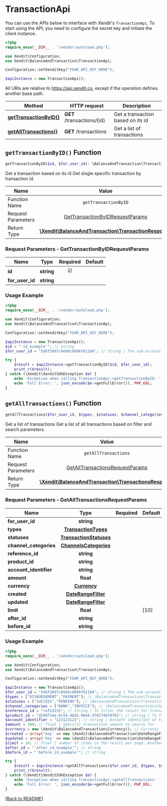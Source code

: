 # TransactionApi


You can use the APIs below to interface with Xendit's `TransactionApi`.
To start using the API, you need to configure the secret key and initiate the client instance.

```php
<?php
require_once(__DIR__ . '/vendor/autoload.php');

use Xendit\Configuration;
use Xendit\BalanceAndTransaction\TransactionApi;

Configuration::setXenditKey("YOUR_API_KEY_HERE");

$apiInstance = new TransactionApi();
```

All URIs are relative to https://api.xendit.co, except if the operation defines another base path.

| Method | HTTP request | Description |
| ------------- | ------------- | ------------- |
| [**getTransactionByID()**](TransactionApi.md#gettransactionbyid-function) | **GET** /transactions/{id} | Get a transaction based on its id |
| [**getAllTransactions()**](TransactionApi.md#getalltransactions-function) | **GET** /transactions | Get a list of transactions |


## `getTransactionByID()` Function

```php
getTransactionByID($id, $for_user_id): \BalanceAndTransaction\TransactionResponse
```

Get a transaction based on its id
    Get single specific transaction by transaction id.

| Name          |    Value 	     |
|--------------------|:-------------:|
| Function Name | `getTransactionByID` |
| Request Parameters  |  [GetTransactionByIDRequestParams](#request-parameters--GetTransactionByIDRequestParams)	 |
| Return Type  |  [**\Xendit\BalanceAndTransaction\TransactionResponse**](BalanceAndTransaction/TransactionResponse.md) |

### Request Parameters - GetTransactionByIDRequestParams

|Name | Type | Required |Default |
|-------------|:-------------:|:-------------:|-------------| 
| **id** | **string** | ☑️ |  |
| **for_user_id** | **string** |  |  |

### Usage Example
```php
<?php
require_once(__DIR__ . '/vendor/autoload.php');

use Xendit\Configuration;
use Xendit\BalanceAndTransaction\TransactionApi;

Configuration::setXenditKey("YOUR_API_KEY_HERE");

$apiInstance = new TransactionApi();
$id = "'id_example'"; // string
$for_user_id = "5dbf20d7c8eb0c0896f811b6"; // string | The sub-account user-id that you want to make this transaction for. This header is only used if you have access to xenPlatform. See xenPlatform for more information

try {
    $result = $apiInstance->getTransactionByID($id, $for_user_id);
    print_r($result);
} catch (\Xendit\XenditSdkException $e) {
    echo 'Exception when calling TransactionApi->getTransactionByID: ', $e->getMessage(), PHP_EOL;
    echo 'Full Error: ', json_encode($e->getFullError()), PHP_EOL;
}
```


## `getAllTransactions()` Function

```php
getAllTransactions($for_user_id, $types, $statuses, $channel_categories, $reference_id, $product_id, $account_identifier, $amount, $currency, $created, $updated, $limit, $after_id, $before_id): \BalanceAndTransaction\TransactionsResponse
```

Get a list of transactions
    Get a list of all transactions based on filter and search parameters.

| Name          |    Value 	     |
|--------------------|:-------------:|
| Function Name | `getAllTransactions` |
| Request Parameters  |  [GetAllTransactionsRequestParams](#request-parameters--GetAllTransactionsRequestParams)	 |
| Return Type  |  [**\Xendit\BalanceAndTransaction\TransactionsResponse**](BalanceAndTransaction/TransactionsResponse.md) |

### Request Parameters - GetAllTransactionsRequestParams

|Name | Type | Required |Default |
|-------------|:-------------:|:-------------:|-------------| 
| **for_user_id** | **string** |  |  |
| **types** | [**TransactionTypes**](BalanceAndTransaction/TransactionTypes.md) |  |  |
| **statuses** | [**TransactionStatuses**](BalanceAndTransaction/TransactionStatuses.md) |  |  |
| **channel_categories** | [**ChannelsCategories**](BalanceAndTransaction/ChannelsCategories.md) |  |  |
| **reference_id** | **string** |  |  |
| **product_id** | **string** |  |  |
| **account_identifier** | **string** |  |  |
| **amount** | **float** |  |  |
| **currency** | [**Currency**](BalanceAndTransaction/Currency.md) |  |  |
| **created** | [**DateRangeFilter**](BalanceAndTransaction/DateRangeFilter.md) |  |  |
| **updated** | [**DateRangeFilter**](BalanceAndTransaction/DateRangeFilter.md) |  |  |
| **limit** | **float** |  | [10] |
| **after_id** | **string** |  |  |
| **before_id** | **string** |  |  |

### Usage Example
```php
<?php
require_once(__DIR__ . '/vendor/autoload.php');

use Xendit\Configuration;
use Xendit\BalanceAndTransaction\TransactionApi;

Configuration::setXenditKey("YOUR_API_KEY_HERE");

$apiInstance = new TransactionApi();
$for_user_id = "5dbf20d7c8eb0c0896f811b6"; // string | The sub-account user-id that you want to make this transaction for. This header is only used if you have access to xenPlatform. See xenPlatform for more information
$types = ["DISBURSEMENT","PAYMENT"]; // \BalanceAndTransaction\TransactionTypes[] | Transaction types that will be included in the result. Default is to include all transaction types
$statuses = ["SUCCESS","PENDING"]; // \BalanceAndTransaction\TransactionStatuses[] | Status of the transaction. Default is to include all status.
$channel_categories = ["BANK","INVOICE"]; // \BalanceAndTransaction\ChannelsCategories[] | Payment channels in which the transaction is carried out. Default is to include all channels.
$reference_id = "ref23232"; // string | To filter the result for transactions with matching reference given (case sensitive)
$product_id = "d290f1ee-6c54-4b01-90e6-d701748f0701"; // string | To filter the result for transactions with matching product_id (a.k.a payment_id) given (case sensitive)
$account_identifier = "123123123"; // string | Account identifier of transaction. The format will be different from each channel. For example, on `BANK` channel it will be account number and on `CARD` it will be masked card number.
$amount = 100; // float | Specific transaction amount to search for
$currency = new \Xendit\BalanceAndTransaction\Currency(); // Currency
$created = array('key' => new \Xendit\BalanceAndTransaction\DateRangeFilter()); // DateRangeFilter | Filter time of transaction by created date. If not specified will list all dates.
$updated = array('key' => new \Xendit\BalanceAndTransaction\DateRangeFilter()); // DateRangeFilter | Filter time of transaction by updated date. If not specified will list all dates.
$limit = 10; // float | number of items in the result per page. Another name for \"results_per_page\"
$after_id = "'after_id_example'"; // string
$before_id = "'before_id_example'"; // string

try {
    $result = $apiInstance->getAllTransactions($for_user_id, $types, $statuses, $channel_categories, $reference_id, $product_id, $account_identifier, $amount, $currency, $created, $updated, $limit, $after_id, $before_id);
    print_r($result);
} catch (\Xendit\XenditSdkException $e) {
    echo 'Exception when calling TransactionApi->getAllTransactions: ', $e->getMessage(), PHP_EOL;
    echo 'Full Error: ', json_encode($e->getFullError()), PHP_EOL;
}
```



[[Back to README]](../README.md)